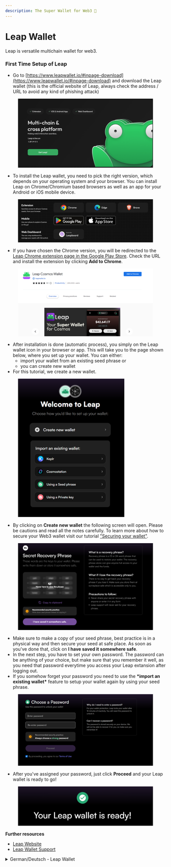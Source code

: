 ```yaml
---
description: The Super Wallet‍ for Web3 🐸
---
```


# Leap Wallet

Leap is versatile multichain wallet for web3.&#x20;

### First Time Setup of Leap

* Go to [https://www.leapwallet.io/#inpage-download](https://www.leapwallet.io/#inpage-download) and download the Leap wallet (this is the official website of Leap, always check the address / URL to avoid any kind of phishing attack)&#x20;

<figure><img src="../../../.gitbook/assets/image (5) (1).png" alt=""><figcaption></figcaption></figure>

* To install the Leap wallet, you need to pick the right version, which depends on your operating system and your browser. You can install Leap on Chrome/Chromium based browsers as well as an app for your Android or iOS mobile device.

<figure><img src="../../../.gitbook/assets/image (38).png" alt=""><figcaption></figcaption></figure>



* If you have chosen the Chrome version, you will be redirected to the [Leap Chrome extension page in the Google Play Store](https://chrome.google.com/webstore/detail/leap-cosmos-wallet/fcfcfllfndlomdhbehjjcoimbgofdncg/?utm\_source=website\&utm\_medium=permanent-website\&utm\_campaign=permanent). Check the URL and install the extension by clicking **Add to Chrome**.

<figure><img src="../../../.gitbook/assets/image (40).png" alt=""><figcaption></figcaption></figure>



* After installation is done (automatic process), you simply on the Leap wallet icon in your browser or app. This will take you to the page shown below, where you set up your wallet. You can either:
  * &#x20;import your wallet from an existing seed phrase or&#x20;
  * you can create new wallet&#x20;
* For this tutorial, we create a new wallet.&#x20;

<figure><img src="../../../.gitbook/assets/image (41).png" alt="" width="334"><figcaption></figcaption></figure>



* By clicking on **Create new wallet** the following screen will open. Please be cautions and read all the notes carefully. To learn more about how to secure your Web3 wallet visit our tutorial ["Securing your wallet"](securing-your-wallet.md).&#x20;

<figure><img src="../../../.gitbook/assets/image (42).png" alt=""><figcaption></figcaption></figure>



* Make sure to make a copy of your seed phrase, best practice is in a physical way and then secure your seed at safe place. As soon as you've done that, click on **I have saved it somewhere safe**.
* In the next step, you have to set your own password. The password can be anything of your choice, but make sure that you remember it well, as you need that password everytime you access your Leap extansion after logging out.&#x20;
* If you somehow forget your password you need to use the **\*import an existing wallet\*** feature to setup your wallet again by using your seed phrase.&#x20;

<figure><img src="../../../.gitbook/assets/image (43).png" alt=""><figcaption></figcaption></figure>



* After you've assigned your password, just click **Proceed** and your Leap wallet is ready to go!

<figure><img src="../../../.gitbook/assets/image (44).png" alt=""><figcaption></figcaption></figure>



**Further resources**

* [Leap Website](https://www.leapwallet.io/)
* [Leap Wallet Support](https://leapwallet.notion.site/Leap-Cosmos-Wallet-Support-ba1da3c05d3341eaa44a1850ed3260ee)



<details>

<summary>German/Deutsch - Leap Wallet</summary>

### Erstmalige Einrichtung von Leap

* Gehe auf [https://www.leapwallet.io/#inpage-download](https://www.leapwallet.io/#inpage-download) und lade die Leap Wallet herunter (dies ist die offizielle Website von Leap, überprüfe immer die Adresse/URL, um jede Art von Phishing-Angriff zu vermeiden)

<img src="../../../.gitbook/assets/image (5) (1).png" alt="" data-size="original">

* Um die Leap Wallet zu installieren, musst du die richtige Version auswählen. Diese hängt von deinem Betriebssystem und deinem Browser ab. Du kannst Leap auf Chrome/Chromium-basierten Browsern sowie als App für dein Android- oder iOS-Mobilgerät installieren.

<img src="../../../.gitbook/assets/image (38).png" alt="" data-size="original">



* Falls du die Chrome-Version gewählt hast, wirst du auf die Seite der Chrome-Erweiterung von [Leap im Google Play Store](https://chrome.google.com/webstore/detail/leap-cosmos-wallet/fcfcfllfndlomdhbehjjcoimbgofdncg/?utm\_source=website\&utm\_medium=permanent-website\&utm\_campaign=permanent) weitergeleitet. Überprüfe die URL und installiere die Erweiterung, indem du auf **Add to Chrome / Zu Chrome hinzufügen** klickst.

<img src="../../../.gitbook/assets/image (40).png" alt="" data-size="original">



* Nachdem die Installation abgeschlossen wurde (automatischer Prozess), klicke einfach auf das Symbol für die Leap Wallet in deinem Browser oder deiner App.&#x20;
* Du gelangst dann auf diese Seite, auf der du deine Wallet einrichtest. Du kannst entweder
  * Deine Wallet aus einer bestehenden Seed-Phrase importieren oder&#x20;
  * eine neue Wallet erstellen.
* In diesem Tutorial erstellen wir eine neue Wallet.

<img src="../../../.gitbook/assets/image (41).png" alt="" data-size="original">



* Wenn du auf **Create new wallet** klickst, wird der folgende Bildschirm geöffnet. Bitte sei vorsichtig und lies alle Hinweise sorgfältig durch. Um mehr darüber zu erfahren, wie du deine Web3-Wallet sichern kannst, besuche unser Tutorial "Sichere deine Wallet".

<img src="../../../.gitbook/assets/image (42).png" alt="" data-size="original">



* Stelle sicher, dass du eine Kopie deiner Seed-Phrase anfertigst, am besten auf physische Weise (auf einem Blatt Papier, o.ä.) und lagere deine Seed an einem sicheren Ort. Sobald du das getan hast, klicke auf**I have saved it somewhere safe**.
* Im nächsten Schritt legst du dein eigenes Passwort fest. Das Passwort kannst du frei wählen, aber merke es dir gut, denn du brauchst es jedes Mal, wenn du nach dem Abmelden wieder auf deine Leap-Erweiterung zugreifen willst.
* Wenn du dein Passwort vergessen haben solltest, musst du die Funktion **Import an existing wallet** verwenden, um deine Wallet mithilfe deiner Seed-Phrase neu einzurichten.

<img src="../../../.gitbook/assets/image (43).png" alt="" data-size="original">



* Nachdem du dein Passwort vergeben hast, klicke einfach auf "Weiter" und deine Leap-Wallet ist einsatzbereit!

<img src="../../../.gitbook/assets/image (44).png" alt="" data-size="original">



**Weiterführende Informationen & Ressourcen**

* [Leap Website](https://www.leapwallet.io/) (EN)
* [Leap Wallet Support](https://leapwallet.notion.site/Leap-Cosmos-Wallet-Support-ba1da3c05d3341eaa44a1850ed3260ee) (EN)

</details>
